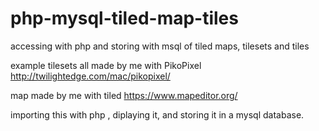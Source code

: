 # php-mysql-tiled-map-tiles
accessing with php and storing with msql of tiled maps, tilesets and tiles

example tilesets all made by me with PikoPixel
http://twilightedge.com/mac/pikopixel/

map made by me with tiled
https://www.mapeditor.org/

importing this with php , diplaying it, and storing it in a mysql database.

